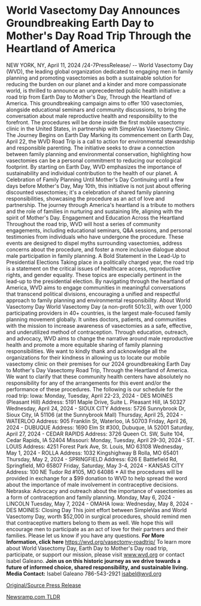 # World Vasectomy Day Announces Groundbreaking Earth Day to Mother's Day Road Trip Through the Heartland of America

NEW YORK, NY, April 11, 2024 /24-7PressRelease/ -- World Vasectomy Day (WVD), the leading global organization dedicated to engaging men in family planning and promoting vasectomies as both a sustainable solution for reducing the burden on our planet and a kinder and more compassionate world, is thrilled to announce an unprecedented public health initiative: a road trip from Earth Day to Mother's Day, Through the Heartland of America. This groundbreaking campaign aims to offer 100 vasectomies, alongside educational seminars and community discussions, to bring the conversation about male reproductive health and responsibility to the forefront. The procedures will be done inside the first mobile vasectomy clinic in the United States, in partnership with SimpleVas Vasectomy Clinic.  The Journey Begins on Earth Day  Marking its commencement on Earth Day, April 22, the WVD Road Trip is a call to action for environmental stewardship and responsible parenting. The initiative seeks to draw a connection between family planning and environmental conservation, highlighting how vasectomies can be a personal commitment to reducing our ecological footprint. By starting on Earth Day, WVD emphasizes the importance of sustainability and individual contribution to the health of our planet.  A Celebration of Family Planning Until Mother's Day  Continuing until a few days before Mother's Day, May 10th, this initiative is not just about offering discounted vasectomies; it's a celebration of shared family planning responsibilities, showcasing the procedure as an act of love and partnership. The journey through America's heartland is a tribute to mothers and the role of families in nurturing and sustaining life, aligning with the spirit of Mother's Day.  Engagement and Education Across the Heartland  Throughout the road trip, WVD will host a series of community engagements, including educational seminars, Q&A sessions, and personal testimonies from individuals who have undergone the procedure. These events are designed to dispel myths surrounding vasectomies, address concerns about the procedure, and foster a more inclusive dialogue about male participation in family planning.  A Bold Statement in the Lead-Up to Presidential Elections  Taking place in a politically charged year, the road trip is a statement on the critical issues of healthcare access, reproductive rights, and gender equality. These topics are especially pertinent in the lead-up to the presidential election. By navigating through the heartland of America, WVD aims to engage communities in meaningful conversations that transcend political divisions, encouraging a unified and respectful approach to family planning and environmental responsibility.  About World Vasectomy Day  World Vasectomy Day (a non-profit 501c3), with over 1,000 participating providers in 40+ countries, is the largest male-focused family planning movement globally. It unites doctors, patients, and communities with the mission to increase awareness of vasectomies as a safe, effective, and underutilized method of contraception. Through education, outreach, and advocacy, WVD aims to change the narrative around male reproductive health and promote a more equitable sharing of family planning responsibilities.  We want to kindly thank and acknowledge all the organizations for their kindness in allowing us to locate our mobile vasectomy clinic on their premises for our 2024 groundbreaking Earth Day to Mother's Day Vasectomy Road Trip, Through the Heartland of America. We want to clarify that these community health centers have absolutely no responsibility for any of the arrangements for this event and/or the performance of these procedures.  The following is our schedule for the road trip:  Iowa:  Monday, Tuesday, April 22-23, 2024 - DES MOINES (Pleasant Hill) Address: 5191 Maple Drive, Suite L. Pleasant Hill, IA 50327 Wednesday, April 24, 2024 - SIOUX CITY Address: 5726 Sunnybrook Dr, Sioux City, IA 51106 (at the Sunnybrook Mall) Thursday, April 25, 2024 - WATERLOO Address: 905 Franklin St, Waterloo, IA 50703 Friday, April 26, 2024 - DUBUQUE Address: 1690 Elm St #300, Dubuque, IA 52001  Saturday, April 27, 2024 - CEDAR RAPIDS Address: 3726 Queen Ct. SW, Suite 104, Cedar Rapids, IA 52404  Missouri:  Monday, Tuesday, April 29-30, 2024 - ST. LOUIS Address: 4251 Forest Park Ave, St. Louis, MO 63108  Wednesday, May 1, 2024 - ROLLA Address: 1032 Kingshighway B Rolla, MO 65401  Thursday, May 2, 2024 - SPRINGFIELD Address: 626 E Battlefield Rd, Springfield, MO 65807  Friday, Saturday, May 3-4, 2024 - KANSAS CITY Address: 100 NE Tudor Rd #105, MO 64086  * All the procedures will be provided in exchange for a $99 donation to WVD to help spread the word about the importance of male involvement in contraceptive decisions.  Nebraska:  Advocacy and outreach about the importance of vasectomies as a form of contraception and family planning.  Monday, May 6, 2024 - LINCOLN Tuesday, May 7, 2024 - OMAHA  Iowa:  Wednesday, May 8, 2024 - DES MOINES: Closing Day  This joint effort between SimpleVas and World Vasectomy Day, worth $52,000 in surgical procedures, should remind men that contraceptive matters belong to them as well. We hope this will encourage men to participate as an act of love for their partners and their families.  Please let us know if you have any questions.  **For More Information, click here**  https://wvd.org/vasectomy-roadtrip/  To learn more about World Vasectomy Day, Earth Day to Mother's Day road trip, participate, or support our mission, please visit www.wvd.org or contact Isabel Galeano.  **Join us on this historic journey as we drive towards a future of informed choice, shared responsibility, and sustainable living.**  **Media Contact:** Isabel Galeano  786-543-2921  isabel@wvd.org 

[Original/Source Press Release](https://www.24-7pressrelease.com/press-release/509959/world-vasectomy-day-announces-groundbreaking-earth-day-to-mothers-day-road-trip-through-the-heartland-of-america) 

[Newsramp.com TLDR](https://newsramp.com/None) 